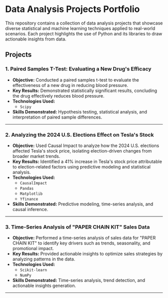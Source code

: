 # Data Analysis Projects Portfolio

This repository contains a collection of data analysis projects that showcase diverse statistical and machine learning techniques applied to real-world scenarios. Each project highlights the use of Python and its libraries to draw actionable insights from data.

## Projects


### 1. **Paired Samples T-Test: Evaluating a New Drug's Efficacy**
- **Objective:** Conducted a paired samples t-test to evaluate the effectiveness of a new drug in reducing blood pressure.
- **Key Results:** Demonstrated statistically significant results, concluding the drug effectively reduces blood pressure.
- **Technologies Used:**
  - `Scipy`
- **Skills Demonstrated:** Hypothesis testing, statistical analysis, and interpretation of paired sample differences.

---

### 2. **Analyzing the 2024 U.S. Elections Effect on Tesla's Stock**
- **Objective:** Used Causal Impact to analyze how the 2024 U.S. elections affected Tesla's stock price, isolating election-driven changes from broader market trends.
- **Key Results:** Identified a 41% increase in Tesla's stock price attributable to election-related factors using predictive modeling and statistical analysis.
- **Technologies Used:** 
  - `CausalImpact`
  - `Pandas`
  - `Matplotlib`
  - `Yfinance`
- **Skills Demonstrated:** Predictive modeling, time-series analysis, and causal inference.

---

### 3. **Time-Series Analysis of "PAPER CHAIN KIT" Sales Data**
- **Objective:** Performed a time-series analysis of sales data for "PAPER CHAIN KIT" to identify key drivers such as trends, seasonality, and promotional impact.
- **Key Results:** Provided actionable insights to optimize sales strategies by analyzing patterns in the data.
- **Technologies Used:**
  - `Scikit-learn`
  - `NumPy`
- **Skills Demonstrated:** Time-series analysis, trend detection, and actionable insights generation.

---



